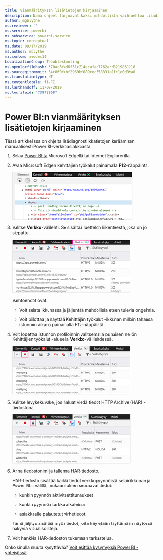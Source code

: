 ```yaml
---
title: Vianmäärityksen lisätietojen kirjaaminen
description: Nämä ohjeet tarjoavat kaksi mahdollista vaihtoehtoa lisädiagnostiikkatietojen keräämisen manuaalisesti Power BI-verkkoasiakkaasta.
author: mgblythe
ms.reviewer: ''
ms.service: powerbi
ms.subservice: powerbi-service
ms.topic: conceptual
ms.date: 09/17/2019
ms.author: mblythe
ms.custom: seodec18
LocalizationGroup: Troubleshooting
ms.openlocfilehash: 370ac3fad6f31c214ecafad7762acd8219831218
ms.sourcegitcommit: 64c860fcbf2969bf089cec358331a1fc1e0d39a8
ms.translationtype: HT
ms.contentlocale: fi-FI
ms.lasthandoff: 11/09/2019
ms.locfileid: "73873698"
---
```

# <a name="capture-additional-diagnostic-information-for-power-bi"></a>Power BI:n vianmäärityksen lisätietojen kirjaaminen

Tässä artikkelissa on ohjeita lisädiagnostiikkatietojen keräämisen manuaalisesti Power BI-verkkoasiakkaasta.

1. Selaa [Power BI:ta](https://app.powerbi.com) Microsoft Edgellä tai Internet Explorerilla.

1. Avaa Microsoft Edgen kehittäjien työkalut painamalla **F12**-näppäintä.

   ![Näyttökuva Microsoft Edgen kehittäjien työkalujen Elementit-välilehdestä.](media/service-admin-capturing-additional-diagnostic-information-for-power-bi/edge-developer-tools.png)

1. Valitse **Verkko**-välilehti. Se sisältää luettelon liikenteestä, joka on jo siepattu.

   ![Näyttökuva Microsoft Edgen kehittäjien työkalujen Verkko-välilehdestä.](media/service-admin-capturing-additional-diagnostic-information-for-power-bi/edge-network-tab.png)

    Vaihtoehdot ovat:

    * Voit selata ikkunassa ja jäljentää mahdollisia eteen tulevia ongelmia.

    * Voit piilottaa ja näyttää Kehittäjän työkalut -ikkunan milloin tahansa istunnon aikana painamalla F12-näppäintä.

1. Voit lopettaa istunnon profiloinnin valitsemalla punaisen neliön Kehittäjien työkalut -alueella **Verkko**-välilehdessä.

   ![Näyttökuva Microsoft Edgen kehittäjien työkalujen Verkko-välilehdestä pysäytyspainike näkyvissä.](media/service-admin-capturing-additional-diagnostic-information-for-power-bi/edge-network-tab-stop.png)

1. Valitse levykekuvake, jos haluat viedä tiedot HTTP Archive (HAR) -tiedostona.

   ![Näyttökuva Microsoft Edgen kehittäjien työkalujen Verkko-välilehdestä levykekuvake näkyvissä.](media/service-admin-capturing-additional-diagnostic-information-for-power-bi/edge-network-tab-save.png)

1. Anna tiedostonimi ja tallenna HAR-tiedosto.

    HAR-tiedosto sisältää kaikki tiedot verkkopyynnöistä selainikkunan ja Power BI:n välillä, mukaan lukien seuraavat tiedot:

    * kunkin pyynnön aktiviteettitunnukset

    * kunkin pyynnön tarkka aikaleima

    * asiakkaalle palautetut virhetiedot.

    Tämä jäljitys sisältää myös tiedot,  joita käytetään täyttämään näytössä näkyviä visualisointeja.

1. Voit hankkia HAR-tiedoston tukemaan tarkastelua.

Onko sinulla muuta kysyttävää? [Voit esittää kysymyksiä Power BI -yhteisössä](https://community.powerbi.com/)
